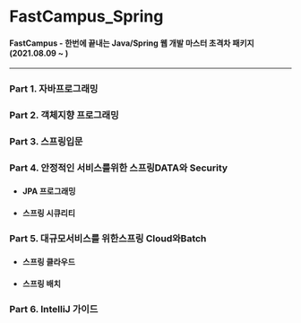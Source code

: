 # FastCampus_Spring
#### FastCampus - 한번에 끝내는 Java/Spring 웹 개발 마스터 초격차 패키지 (2021.08.09 ~ )

---

### Part 1. 자바프로그래밍

### Part 2. 객체지향 프로그래밍

### Part 3. 스프링입문

### Part 4. 안정적인 서비스를위한 스프링DATA와 Security

* #### JPA 프로그래밍

- #### 스프링 시큐리티

### Part 5. 대규모서비스를 위한스프링 Cloud와Batch

* #### 스프링 클라우드

* #### 스프링 배치

### Part 6. IntelliJ 가이드


